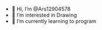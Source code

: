 - 👋 Hi, I’m @Ars12904578
- 👀 I’m interested in Drawing
- 🌱 I’m currently learning to program
<!---
Ars12904578/Ars12904578 is a ✨ special ✨ repository because its `README.md` (this file) appears on your GitHub profile.
You can click the Preview link to take a look at your changes.
--->
